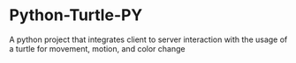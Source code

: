 # Python-Turtle-PY
A python project that integrates client to server interaction with the usage of a turtle for movement, motion, and color change
